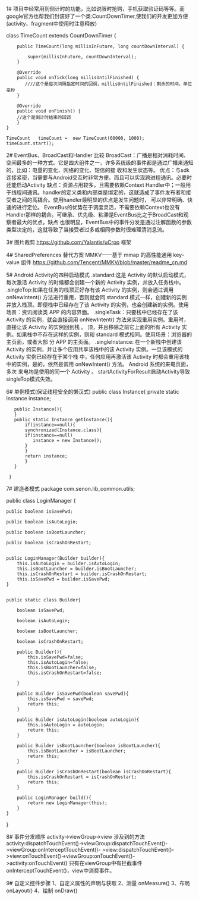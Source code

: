   1# 项目中经常用到倒计时的功能，比如说限时抢购，手机获取验证码等等。而google官方也帮我们封装好了一个类:CountDownTimer,使我们的开发更加方便(activity、fragment中使用时注意释放)

   class TimeCount extends CountDownTimer {
   
        public TimeCount(long millisInFuture, long countDownInterval) {
        
            super(millisInFuture, countDownInterval);
        }

        @Override
        public void onTick(long millisUntilFinished) {
           ////这个是每次间隔指定时间的回调，millisUntilFinished：剩余的时间，单位毫秒
        }

        @Override
        public void onFinish() {
        //这个是倒计时结束的回调
        }
    }
    
    TimeCount   timeCount =  new TimeCount(60000, 1000);
    timeCount.start();
 
 2# EventBus、BroadCast和Handler 比较
    BroadCast：广播是相对消耗时间、空间最多的一种方式。它是四大组件之一，许多系统级的事件都是通过广播来通知的，比如：电量的变化、网络的变化、短信的接     收和发生状态等。
    优点：与sdk连接紧密，当需要与Android交互时非常方便。而且可以实现跨进程通讯。必要时还能启动Activity
    缺点：资源占用较多，且需要依赖Context
    Handler中；一般用于线程间通讯。handler的定义类和内部类是绑定的，这就造成了事件发布者和接受者之间的高耦合。使用handler最明显的优点是发生问题时，     可以非常明确、快速的进行定位。
    EventBus的优势在于调度灵活，不需要依赖Context也没有Handler那样的耦合。可继承、优先级、粘滞是EventBus比之于BroadCast和观察者最大的优点。缺点     也很明显，EventBus中的事件分发是通过注解函数的参数类型决定的，这就导致了当接受者过多或相同参数时很难理清消息流。
    
3# 图片裁剪 https://github.com/Yalantis/uCrop 框架

4# SharedPreferences 替代方案 MMKV——基于 mmap 的高性能通用 key-value 组件 https://github.com/Tencent/MMKV/blob/master/readme_cn.md

5# Android Activity的四种启动模式
   .standard:这是 Activity 的默认启动模式，每次激活 Activity 的时候都会创建一个新的 Activity 实例，并放入任务栈中。
   .singleTop:如果在任务的栈顶正好存有该 Activity 的实例，则会通过调用 onNewIntent() 方法进行重用，否则就会同 standard 模式一样，创建新的实例               并放入栈顶。即便栈中已经存在了该 Activity 的实例，也会创建新的实例。使用场景：资讯阅读类 APP 的内容界面。
   .singleTask：只要栈中已经存在了该 Activity 的实例，就会直接调用 onNewIntent() 方法来实现重用实例。重用时，直接让该 Activity 的实例回到栈 。                 顶，并且移除之前它上面的所有 Activity 实例。如果栈中不存在这样的实例，则和 standard 模式相同。使用场景：浏览器的主页面，或者大部                 分 APP 的主页面。
   .singleInstance: 在一个新栈中创建该 Activity 的实例，并让多个应用共享该栈中的该 Activity 实例。一旦该模式的 Activity 实例已经存在于某个栈                       中，任何应用再激活该 Activity 时都会重用该栈中的实例，是的，依然是调用 onNewIntent() 方法。 Android 系统的来电页面，多次                     来电均是使用的同一个 Activity 。
   startActivityForResult启动Activity导致singleTop模式失效。
   
 6# 单例模式(保证线程安全的懒汉式)
     public class Instance{
       private static Instance instance;
       
       public Instance(){
       }
       public static Instance getInstance(){
           if(instance==null){
           synchronized(Instance.class){
           if(instance==null)
              instance = new Instance();
           }
           }
           return instance;
           }
       }
     
     } 
   
7# 建造者模式
package com.senon.lib_common.utils;

public class LoginManager {

    public boolean isSavePwd;

    public boolean isAutoLogin;

    public boolean isBootLauncher;

    public boolean isCrashOnRestart;


    public LoginManager(Builder builder){
        this.isAutoLogin = builder.isAutoLogin;
        this.isBootLauncher = builder.isBootLauncher;
        this.isCrashOnRestart = builder.isCrashOnRestart;
        this.isSavePwd = builder.isSavePwd;
    }


    public static class Builder{

        boolean isSavePwd;

        boolean isAutoLogin;

        boolean isBootLauncher;

        boolean isCrashOnRestart;

        public Builder(){
            this.isSavePwd=false;
            this.isAutoLogin=false;
            this.isBootLauncher=false;
            this.isCrashOnRestart=false;

        }

        public Builder isSavePwd(boolean savePwd){
            this.isSavePwd = savePwd;
            return this;
        }

        public Builder isAutoLogin(boolean autoLogin){
            this.isAutoLogin = autoLogin;
            return this;
        }

        public Builder isBootLauncher(boolean isBootLauncher){
            this.isBootLauncher = isBootLauncher;
            return this;
        }

        public Builder isCrashOnRestart(boolean isCrashOnRestart){
            this.isCrashOnRestart = isCrashOnRestart;
            return this;
        }

        public LoginManager build(){
            return new LoginManager(this);
        }
    }
    
}

8# 事件分发顺序 activity->viewGroup->view
   涉及到的方法 activity:dispatchTouchEvent()->viewGroup:dispatchTouchEvent()->viewGroup:onInterceptTouchEvent()-       >view:dispatchTouchEvent()->view:onTouchEvent()->viewGroup:onTouchEvent()->activity:onTouchEvent()
   只有在viewGroup中有拦截事件onInterceptTouchEvent()，view中消费事件。
   
9# 自定义控件步骤
   1、自定义属性的声明与获取
   2、测量 onMeasure()
   3、布局 onLayout()
   4、绘制 onDraw()
   
   

 
